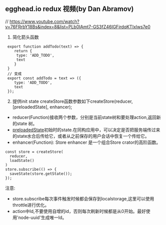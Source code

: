 ## egghead.io  redux 视频(by Dan Abramov)
// https://www.youtube.com/watch?v=76FRrbY18Bs&index=8&list=PLb0IAmt7-GS3fZ46IGFirdqKTIxlws7e0

1. 简化箭头函数
```
 export function addTodo(text) => {
    return {
     type: 'ADD_TODO',
     text
    }
 }
 // 变成
 export const addTodo = text => ({
    type: 'ADD_TODO',
    text
 });
```

2. 提供init state
createStore函数参数如下createStore(reducer, [preloadedState], enhancer);
* reducer(Function)接收两个参数，分别是当前state树和要处理action,返回新的state 树。
* [preloadedState](any)初始时的state.在同构应用中，可以决定是否把服务端传过来的state水合后传给它，或者从之前保存的用户会话中恢复一个传给它。
* enhancer(Function): Store enhancer 是一个组合Store crator的高阶函数。

```
const store = createStore(
  reducer,
  loadState()
)
store.subscribe(() => {
  saveState(store.getState());
});
```
注意: 
- store.subscribe每次事件触发时候都会保存到localstorage,这里可以使用throttle进行优化。
- action中Id,不要使用自增的id，否则每次刷新时候都是从0开始。最好使用'node-uuid'生成唯一Id。
